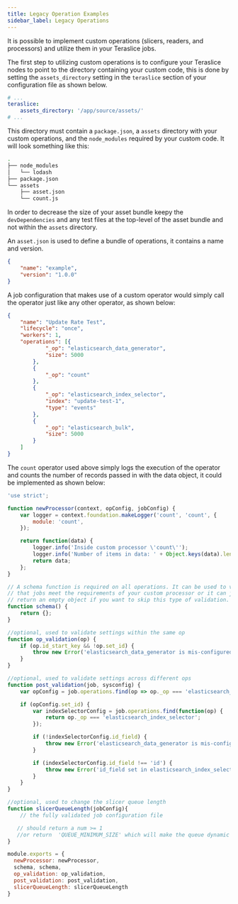 ```yaml
---
title: Legacy Operation Examples
sidebar_label: Legacy Operations
---
```


It is possible to implement custom operations (slicers, readers, and processors)
and utilize them in your Teraslice jobs.

The first step to utilizing custom operations is to configure your Teraslice
nodes to point to the directory containing your custom code, this is done by
setting the `assets_directory` setting in the `teraslice` section of your
configuration file as shown below.

```yaml
# ...
teraslice:
    assets_directory: '/app/source/assets/'
# ...
```

This directory must contain a `package.json`, a `assets` directory with your
custom operations, and the `node_modules` required by your custom code. It
will look something like this:

```sh
.
├── node_modules
│   └── lodash
├── package.json
└── assets
    ├── asset.json
    └── count.js
```

In order to decrease the size of your asset bundle keepy the `devDependencies` and any test files at the top-level of the asset bundle
and not within the `assets` directory.

An `asset.json` is used to define a bundle of operations, it contains a name and version.

```json
{
    "name": "example",
    "version": "1.0.0"
}
```

A job configuration that makes use of a custom operator would simply call the
operator just like any other operator, as shown below:

```json
{
    "name": "Update Rate Test",
    "lifecycle": "once",
    "workers": 1,
    "operations": [{
            "_op": "elasticsearch_data_generator",
            "size": 5000
        },
        {
            "_op": "count"
        },
        {
            "_op": "elasticsearch_index_selector",
            "index": "update-test-1",
            "type": "events"
        },
        {
            "_op": "elasticsearch_bulk",
            "size": 5000
        }
    ]
}
```

The `count` operator used above simply logs the execution of the operator and
counts the number of records passed in with the data object, it could be
implemented as shown below:

```js
'use strict';

function newProcessor(context, opConfig, jobConfig) {
    var logger = context.foundation.makeLogger('count', 'count', {
        module: 'count',
    });

    return function(data) {
        logger.info('Inside custom processor \'count\'');
        logger.info('Number of items in data: ' + Object.keys(data).length);
        return data;
    };
}

// A schema function is required on all operations. It can be used to verify
// that jobs meet the requirements of your custom processor or it can just
// return an empty object if you want to skip this type of validation.
function schema() {
    return {};
}

//optional, used to validate settings within the same op
function op_validation(op) {
    if (op.id_start_key && !op.set_id) {
        throw new Error('elasticsearch_data_generator is mis-configured, id_start_key must be used with set_id parameter, please set the missing parameters')
    }
}

//optional, used to validate settings across different ops
function post_validation(job, sysconfig) {
    var opConfig = job.operations.find(op => op._op === 'elasticsearch_data_generator');

    if (opConfig.set_id) {
        var indexSelectorConfig = job.operations.find(function(op) {
            return op._op === 'elasticsearch_index_selector';
        });

        if (!indexSelectorConfig.id_field) {
            throw new Error('elasticsearch_data_generator is mis-configured, set_id must be used in tandem with id_field which is set in elasticsearch_index_selector')
        }

        if (indexSelectorConfig.id_field !== 'id') {
            throw new Error('id_field set in elasticsearch_index_selector must be set to "id" when elasticsearch_data_generator is creating ids')
        }
    }
}

//optional, used to change the slicer queue length
function slicerQueueLength(jobConfig){
    // the fully validated job configuration file

   // should return a num >= 1
   //or return  'QUEUE_MINIMUM_SIZE' which will make the queue dynamic to the number of workers
}

module.exports = {
  newProcessor: newProcessor,
  schema, schema,
  op_validation: op_validation,
  post_validation: post_validation,
  slicerQueueLength: slicerQueueLength
}
```
